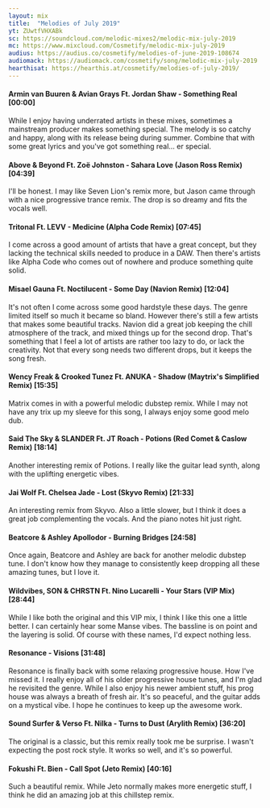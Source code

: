 ```yaml
---
layout: mix
title:  "Melodies of July 2019"
yt: ZUwtfVHXABk
sc: https://soundcloud.com/melodic-mixes2/melodic-mix-july-2019
mc: https://www.mixcloud.com/Cosmetify/melodic-mix-july-2019
audius: https://audius.co/cosmetify/melodies-of-june-2019-108674
audiomack: https://audiomack.com/cosmetify/song/melodic-mix-july-2019
hearthisat: https://hearthis.at/cosmetify/melodies-of-july-2019/
---
```


#### Armin van Buuren & Avian Grays Ft. Jordan Shaw - Something Real [00:00]
While I enjoy having underrated artists in these mixes, sometimes a mainstream producer makes something special. The melody is so catchy and happy, along with its release being during summer. Combine that with some great lyrics and you've got something real... er special.

#### Above & Beyond Ft. Zoë Johnston - Sahara Love (Jason Ross Remix) [04:39]
I'll be honest. I may like Seven Lion's remix more, but Jason came through with a nice progressive trance remix. The drop is so dreamy and fits the vocals well.

#### Tritonal Ft. LEVV - Medicine (Alpha Code Remix) [07:45]
I come across a good amount of artists that have a great concept, but they lacking the technical skills needed to produce in a DAW. Then there's artists like Alpha Code who comes out of nowhere and produce something quite solid.

#### Misael Gauna Ft. Noctilucent - Some Day (Navion Remix) [12:04]
It's not often I come across some good hardstyle these days. The genre limited itself so much it became so bland. However there's still a few artists that makes some beautiful tracks. Navion did a great job keeping the chill atmosphere of the track, and mixed things up for the second drop. That's something that I feel a lot of artists are rather too lazy to do, or lack the creativity. Not that every song needs two different drops, but it keeps the song fresh.

#### Wency Freak & Crooked Tunez Ft. ANUKA - Shadow (Maytrix's Simplified Remix) [15:35]
Matrix comes in with a powerful melodic dubstep remix. While I may not have any trix up my sleeve for this song, I always enjoy some good melo dub.

#### Said The Sky & SLANDER Ft. JT Roach - Potions (Red Comet & Caslow Remix) [18:14]
Another interesting remix of Potions. I really like the guitar lead synth, along with the uplifting energetic vibes.

#### Jai Wolf Ft. Chelsea Jade - Lost (Skyvo Remix) [21:33]
An interesting remix from Skyvo. Also a little slower, but I think it does a great job complementing the vocals. And the piano notes hit just right.

#### Beatcore & Ashley Apollodor - Burning Bridges [24:58]
Once again, Beatcore and Ashley are back for another melodic dubstep tune. I don't know how they manage to consistently keep dropping all these amazing tunes, but I love it.

#### Wildvibes, SON & CHRSTN Ft. Nino Lucarelli - Your Stars (VIP Mix) [28:44]
While I like both the original and this VIP mix, I think I like this one a little better. I can certainly hear some Manse vibes. The bassline is on point and the layering is solid. Of course with these names, I'd expect nothing less.

#### Resonance - Visions [31:48]
Resonance is finally back with some relaxing progressive house. How I've missed it. I really enjoy all of his older progressive house tunes, and I'm glad he revisited the genre. While I also enjoy his newer ambient stuff, his prog house was always a breath of fresh air. It's so peaceful, and the guitar adds on a mystical vibe. I hope he continues to keep up the awesome work.

#### Sound Surfer & Verso Ft. Nilka - Turns to Dust (Arylith Remix) [36:20]
The original is a classic, but this remix really took me be surprise. I wasn't expecting the post rock style. It works so well, and it's so powerful.

#### Fokushi Ft. Bien - Call Spot (Jeto Remix) [40:16]
Such a beautiful remix. While Jeto normally makes more energetic stuff, I think he did an amazing job at this chillstep remix.